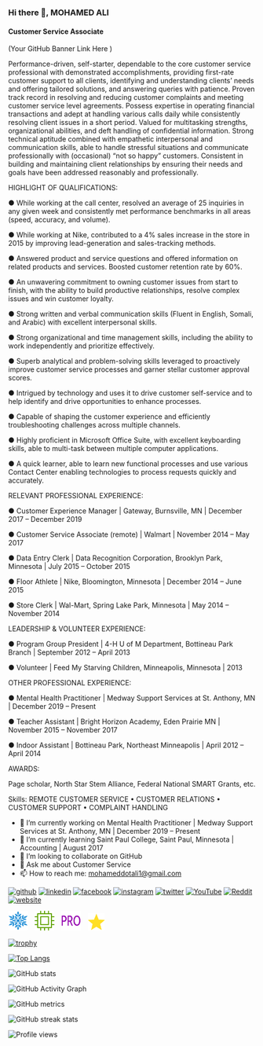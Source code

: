 ### Hi there 👋, MOHAMED ALI
#### Customer Service Associate

(Your GitHub Banner Link Here )

Performance-driven, self-starter, dependable to the core customer service professional with demonstrated accomplishments, providing first-rate customer support to all clients, identifying and understanding clients’ needs and offering tailored solutions, and answering queries with patience. Proven track record in resolving and reducing customer complaints and meeting customer service level agreements. Possess expertise in operating financial transactions and adept at handling various calls daily while consistently resolving client issues in a short period. Valued for multitasking strengths, organizational abilities, and deft handling of confidential information. Strong technical aptitude combined with empathetic interpersonal and communication skills, able to handle stressful situations and communicate professionally with (occasional) “not so happy” customers. Consistent in building and maintaining client relationships by ensuring their needs and goals have been addressed reasonably and professionally. 


HIGHLIGHT OF QUALIFICATIONS:


●	While working at the call center, resolved an average of 25 inquiries in any given week and consistently met performance benchmarks in all areas (speed, accuracy, and volume).

●	While working at Nike, contributed to a 4% sales increase in the store in 2015 by improving lead-generation and sales-tracking methods.

●	Answered product and service questions and offered information on related products and services. Boosted customer retention rate by 60%.

●	An unwavering commitment to owning customer issues from start to finish, with the ability to build productive relationships, resolve complex issues and win customer loyalty.

●	Strong written and verbal communication skills (Fluent in English, Somali, and Arabic) with excellent interpersonal skills.

●	Strong organizational and time management skills, including the ability to work independently and prioritize effectively.

●	Superb analytical and problem-solving skills leveraged to proactively improve customer service processes and garner stellar customer approval scores.

●	Intrigued by technology and uses it to drive customer self-service and to help identify and drive opportunities to enhance processes.

●	Capable of shaping the customer experience and efficiently troubleshooting challenges across multiple channels.

●	Highly proficient in Microsoft Office Suite, with excellent keyboarding skills, able to multi-task between multiple computer applications.

●	A quick learner, able to learn new functional processes and use various Contact Center enabling technologies to process requests quickly and accurately.


RELEVANT PROFESSIONAL EXPERIENCE:


● Customer Experience Manager | Gateway, Burnsville, MN | December 2017 – December 2019

● Customer Service Associate (remote) | Walmart | November 2014 – May 2017

● Data Entry Clerk | Data Recognition Corporation, Brooklyn Park, Minnesota | July 2015 – October 2015

● Floor Athlete | Nike, Bloomington, Minnesota | December 2014 – June 2015

● Store Clerk | Wal-Mart, Spring Lake Park, Minnesota | May 2014 – November 2014


LEADERSHIP & VOLUNTEER EXPERIENCE:


● Program Group President | 4-H U of M Department, Bottineau Park Branch | September 2012 – April 2013

● Volunteer | Feed My Starving Children, Minneapolis, Minnesota | 2013


OTHER PROFESSIONAL EXPERIENCE:

 
● Mental Health Practitioner | Medway Support Services at St. Anthony, MN | December 2019 – Present 

● Teacher Assistant | Bright Horizon Academy, Eden Prairie MN | November 2015 – November 2017

● Indoor Assistant | Bottineau Park, Northeast Minneapolis | April 2012 – April 2014


AWARDS:

Page scholar, North Star Stem Alliance, Federal National SMART Grants, etc.

Skills: REMOTE CUSTOMER SERVICE • CUSTOMER RELATIONS • CUSTOMER SUPPORT • COMPLAINT HANDLING

- 🔭 I’m currently working on Mental Health Practitioner | Medway Support Services at St. Anthony, MN | December 2019 – Present  
- 🌱 I’m currently learning Saint Paul College, Saint Paul, Minnesota | Accounting | August 2017 
- 👯 I’m looking to collaborate on GitHub 
- 💬 Ask me about Customer Service 
- 📫 How to reach me:  mohameddotali1@gmail.com 


[<img src='https://cdn.jsdelivr.net/npm/simple-icons@3.0.1/icons/github.svg' alt='github' height='40'>](https://github.com/MAli024)  [<img src='https://cdn.jsdelivr.net/npm/simple-icons@3.0.1/icons/linkedin.svg' alt='linkedin' height='40'>](https://www.linkedin.com/in/mohamedali/)  [<img src='https://cdn.jsdelivr.net/npm/simple-icons@3.0.1/icons/facebook.svg' alt='facebook' height='40'>](https://www.facebook.com/mohamedali)  [<img src='https://cdn.jsdelivr.net/npm/simple-icons@3.0.1/icons/instagram.svg' alt='instagram' height='40'>](https://www.instagram.com/mohamedali/)  [<img src='https://cdn.jsdelivr.net/npm/simple-icons@3.0.1/icons/twitter.svg' alt='twitter' height='40'>](https://twitter.com/mohamedali)  [<img src='https://cdn.jsdelivr.net/npm/simple-icons@3.0.1/icons/youtube.svg' alt='YouTube' height='40'>](https://www.youtube.com/channel/mohamedali)  [<img src='https://cdn.jsdelivr.net/npm/simple-icons@3.0.1/icons/reddit.svg' alt='Reddit' height='40'>](https://www.reddit.com/user/mohamedali)  [<img src='https://cdn.jsdelivr.net/npm/simple-icons@3.0.1/icons/icloud.svg' alt='website' height='40'>](mohamedali)  

<a href='https://archiveprogram.github.com/'><img src='https://raw.githubusercontent.com/acervenky/animated-github-badges/master/assets/acbadge.gif' width='40' height='40'></a> <a href='https://docs.github.com/en/developers'><img src='https://raw.githubusercontent.com/acervenky/animated-github-badges/master/assets/devbadge.gif' width='40' height='40'></a> <a href='https://github.com/pricing'><img src='https://raw.githubusercontent.com/acervenky/animated-github-badges/master/assets/pro.gif' width='40' height='40'></a> <a href='https://stars.github.com/'><img src='https://raw.githubusercontent.com/acervenky/animated-github-badges/master/assets/starbadge.gif' width='35' height='35'></a> 

[![trophy](https://github-profile-trophy.vercel.app/?username=MAli024)](https://github.com/ryo-ma/github-profile-trophy)

[![Top Langs](https://github-readme-stats.vercel.app/api/top-langs/?username=MAli024)](https://github.com/anuraghazra/github-readme-stats)

![GitHub stats](https://github-readme-stats.vercel.app/api?username=MAli024&show_icons=true)  

![GitHub Activity Graph](https://activity-graph.herokuapp.com/graph?username=MAli024)  

![GitHub metrics](https://metrics.lecoq.io/MAli024)  

![GitHub streak stats](https://github-readme-streak-stats.herokuapp.com/?user=MAli024)  

![Profile views](https://gpvc.arturio.dev/MAli024)  
